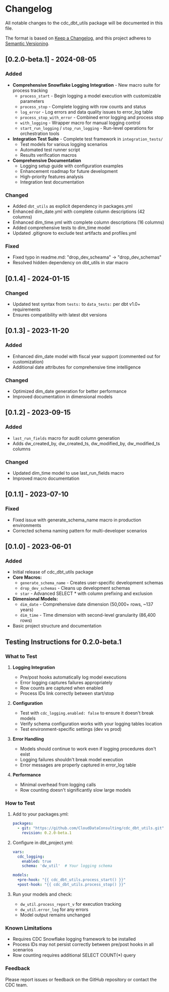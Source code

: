 # Changelog

All notable changes to the cdc_dbt_utils package will be documented in this file.

The format is based on [Keep a Changelog](https://keepachangelog.com/en/1.0.0/),
and this project adheres to [Semantic Versioning](https://semver.org/spec/v2.0.0.html).

## [0.2.0-beta.1] - 2024-08-05

### Added
- **Comprehensive Snowflake Logging Integration** - New macro suite for process tracking
  - `process_start` - Begin logging a model execution with customizable parameters
  - `process_stop` - Complete logging with row counts and status
  - `log_error` - Log errors and data quality issues to error_log table
  - `process_stop_with_error` - Combined error logging and process stop
  - `with_logging` - Wrapper macro for manual logging control
  - `start_run_logging` / `stop_run_logging` - Run-level operations for orchestration tools
- **Integration Test Suite** - Complete test framework in `integration_tests/`
  - Test models for various logging scenarios
  - Automated test runner script
  - Results verification macros
- **Comprehensive Documentation**
  - Logging setup guide with configuration examples
  - Enhancement roadmap for future development
  - High-priority features analysis
  - Integration test documentation

### Changed
- Added `dbt_utils` as explicit dependency in packages.yml
- Enhanced dim_date.yml with complete column descriptions (42 columns)
- Enhanced dim_time.yml with complete column descriptions (16 columns)
- Added comprehensive tests to dim_time model
- Updated .gitignore to exclude test artifacts and profiles.yml

### Fixed
- Fixed typo in readme.md: "drop_dev_scheama" → "drop_dev_schemas"
- Resolved hidden dependency on dbt_utils in star macro

## [0.1.4] - 2024-01-15

### Changed
- Updated test syntax from `tests:` to `data_tests:` per dbt v1.0+ requirements
- Ensures compatibility with latest dbt versions

## [0.1.3] - 2023-11-20

### Added
- Enhanced dim_date model with fiscal year support (commented out for customization)
- Additional date attributes for comprehensive time intelligence

### Changed
- Optimized dim_date generation for better performance
- Improved documentation in dimensional models

## [0.1.2] - 2023-09-15

### Added
- `last_run_fields` macro for audit column generation
- Adds dw_created_by, dw_created_ts, dw_modified_by, dw_modified_ts columns

### Changed
- Updated dim_time model to use last_run_fields macro
- Improved macro documentation

## [0.1.1] - 2023-07-10

### Fixed
- Fixed issue with generate_schema_name macro in production environments
- Corrected schema naming pattern for multi-developer scenarios

## [0.1.0] - 2023-06-01

### Added
- Initial release of cdc_dbt_utils package
- **Core Macros:**
  - `generate_schema_name` - Creates user-specific development schemas
  - `drop_dev_schemas` - Cleans up development schemas
  - `star` - Advanced SELECT * with column prefixing and exclusion
- **Dimensional Models:**
  - `dim_date` - Comprehensive date dimension (50,000+ rows, ~137 years)
  - `dim_time` - Time dimension with second-level granularity (86,400 rows)
- Basic project structure and documentation

## Testing Instructions for 0.2.0-beta.1

### What to Test

1. **Logging Integration**
   - Pre/post hooks automatically log model executions
   - Error logging captures failures appropriately
   - Row counts are captured when enabled
   - Process IDs link correctly between start/stop

2. **Configuration**
   - Test with `cdc_logging.enabled: false` to ensure it doesn't break models
   - Verify schema configuration works with your logging tables location
   - Test environment-specific settings (dev vs prod)

3. **Error Handling**
   - Models should continue to work even if logging procedures don't exist
   - Logging failures shouldn't break model execution
   - Error messages are properly captured in error_log table

4. **Performance**
   - Minimal overhead from logging calls
   - Row counting doesn't significantly slow large models

### How to Test

1. Add to your packages.yml:
   ```yaml
   packages:
     - git: "https://github.com/CloudDataConsulting/cdc_dbt_utils.git"
       revision: 0.2.0-beta.1
   ```

2. Configure in dbt_project.yml:
   ```yaml
   vars:
     cdc_logging:
       enabled: true
       schema: 'dw_util'  # Your logging schema
   
   models:
     +pre-hook: "{{ cdc_dbt_utils.process_start() }}"
     +post-hook: "{{ cdc_dbt_utils.process_stop() }}"
   ```

3. Run your models and check:
   - `dw_util.process_report_v` for execution tracking
   - `dw_util.error_log` for any errors
   - Model output remains unchanged

### Known Limitations

- Requires CDC Snowflake logging framework to be installed
- Process IDs may not persist correctly between pre/post hooks in all scenarios
- Row counting requires additional SELECT COUNT(*) query

### Feedback

Please report issues or feedback on the GitHub repository or contact the CDC team.